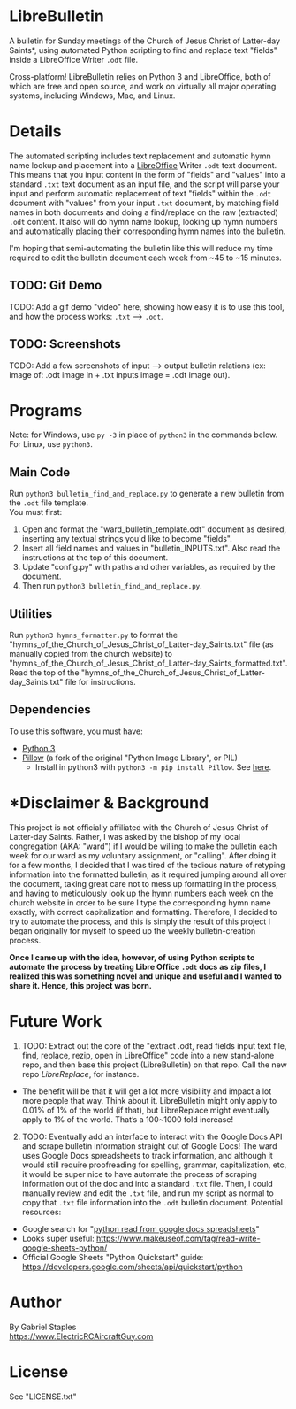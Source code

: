 # LibreBulletin
A bulletin for Sunday meetings of the Church of Jesus Christ of Latter-day Saints\*, using automated Python scripting to find and replace text "fields" inside a LibreOffice Writer `.odt` file.

Cross-platform! LibreBulletin relies on Python 3 and LibreOffice, both of which are free and open source, and work on virtually all major operating systems, including Windows, Mac, and Linux.

# Details
The automated scripting includes text replacement and automatic hymn name lookup and placement into a [LibreOffice](https://www.libreoffice.org/) Writer `.odt` text document. This means that you input content in the form of "fields" and "values" into a standard `.txt` text document as an input file, and the script will parse your input and perform automatic replacement of text "fields" within the `.odt` dcoument with "values" from your input `.txt` document, by matching field names in both documents and doing a find/replace on the raw (extracted) `.odt` content. It also will do hymn name lookup, looking up hymn numbers and automatically placing their corresponding hymn names into the bulletin. 

I'm hoping that semi-automating the bulletin like this will reduce my time required to edit the bulletin document each week from ~45 to ~15 minutes.

## TODO: Gif Demo

TODO: Add a gif demo "video" here, showing how easy it is to use this tool, and how the process works: `.txt` --> `.odt`.

## TODO: Screenshots

TODO: Add a few screenshots of input --> output bulletin relations (ex: image of: .odt image in + .txt inputs image = .odt image out).

# Programs
Note: for Windows, use `py -3` in place of `python3` in the commands below. For Linux, use `python3`.

## Main Code
Run `python3 bulletin_find_and_replace.py` to generate a new bulletin from the `.odt` file template.  
You must first:
 1. Open and format the "ward_bulletin_template.odt" document as desired, inserting any textual strings you'd like to become "fields".
 2. Insert all field names and values in "bulletin_INPUTS.txt". Also read the instructions at the top of this document.
 3. Update "config.py" with paths and other variables, as required by the document.
 4. Then run `python3 bulletin_find_and_replace.py`.

## Utilities

Run `python3 hymns_formatter.py` to format the "hymns_of_the_Church_of_Jesus_Christ_of_Latter-day_Saints.txt" file (as manually copied from the church website) to "hymns_of_the_Church_of_Jesus_Christ_of_Latter-day_Saints_formatted.txt". Read the top of the "hymns_of_the_Church_of_Jesus_Christ_of_Latter-day_Saints.txt" file for instructions.

## Dependencies
To use this software, you must have:  
 * [Python 3](https://www.python.org/downloads/)
 * [Pillow](https://pillow.readthedocs.io/en/latest/installation.html) (a fork of the original "Python Image Library", or PIL)
   * Install in python3 with `python3 -m pip install Pillow`. See [here](https://stackoverflow.com/a/20061019/4561887).

# \*Disclaimer & Background
This project is not officially affiliated with the Church of Jesus Christ of Latter-day Saints. Rather, I was asked by the bishop of my local congregation (AKA: "ward") if I would be willing to make the bulletin each week for our ward as my voluntary assignment, or "calling".  After doing it for a few months, I decided that I was tired of the tedious nature of retyping information into the formatted bulletin, as it required jumping around all over the document, taking great care not to mess up formatting in the process, and having to meticulously look up the hymn numbers each week on the church website in order to be sure I type the corresponding hymn name exactly, with correct capitalization and formatting. Therefore, I decided to try to automate the process, and this is simply the result of this project I began originally for myself to speed up the weekly bulletin-creation process. 

**Once I came up with the idea, however, of using Python scripts to automate the process by treating Libre Office `.odt` docs as zip files, I realized this was something novel and unique and useful and I wanted to share it. Hence, this project was born.**

# Future Work
1. TODO: Extract out the core of the "extract .odt, read fields input text file, find, replace, rezip, open in LibreOffice" code into a new stand-alone repo, and then base this project (LibreBulletin) on that repo. Call the new repo *LibreReplace*, for instance. 
  * The benefit will be that it will get a lot more visibility and impact a lot more people that way. Think about it. LibreBulletin might only apply to 0.01% of 1% of the world (if that), but LibreReplace might eventually apply to 1% of the world. That’s a 100~1000 fold increase!
2. TODO: Eventually add an interface to interact with the Google Docs API and scrape bulletin information straight out of Google Docs! The ward uses Google Docs spreadsheets to track information, and although it would still require proofreading for spelling, grammar, capitalization, etc, it would be super nice to have automate the process of scraping information out of the doc and into a standard `.txt` file. Then, I could manually review and edit the `.txt` file, and run my script as normal to copy that `.txt` file information into the `.odt` bulletin document. Potential resources:
  * Google search for "[python read from google docs spreadsheets](https://www.google.com/search?q=python+read+from+google+docs+spreadsheets&oq=python+read+from+google+docs+spreadsheets&aqs=chrome..69i57.10710j1j4&sourceid=chrome&ie=UTF-8)"
  * Looks super useful: https://www.makeuseof.com/tag/read-write-google-sheets-python/
  * Official Google Sheets "Python Quickstart" guide: https://developers.google.com/sheets/api/quickstart/python

# Author
By Gabriel Staples  
https://www.ElectricRCAircraftGuy.com  

# License
See "LICENSE.txt"





